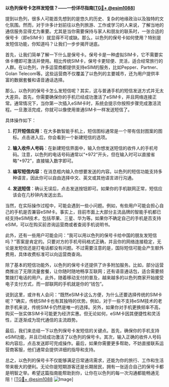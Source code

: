 **以色列保号卡怎样发短信？——一份详尽指南[[TG💪+ @esim1088](https://t.me/s/esim1088)]**

提到以色列，很多人可能首先想到的是悠久的历史、复杂的地缘政治以及独特的文化氛围。然而，对于许多计划前往以色列旅游、工作或学习的人来说，了解当地的通信服务显得尤为重要。尤其是当你需要保持与家人和朋友的联系时，一张合适的保号卡（即eSIM卡）就显得不可或缺。那么，以色列的保号卡如何使用？特别是发短信功能，你知道吗？让我们一步步揭开谜底。

首先，让我们简单了解一下什么是保号卡。保号卡是一种虚拟SIM卡，它不需要实体卡槽即可激活并使用。相比传统SIM卡，保号卡更轻便、灵活，适合经常旅行的人群。在以色列，许多运营商都提供支持eSIM的服务，比如Pepper、Partner、Golan Telecom等。这些运营商不仅覆盖了以色列的主要城市，还为用户提供丰富的数据套餐和语音通话选择。

那么，以色列的保号卡怎么发短信呢？其实，这与普通手机的短信发送方式并无太大差异。首先，你需要确保你的手机已经成功激活了eSIM卡，并且网络连接正常。通常情况下，当你第一次插入eSIM卡时，系统会提示你按照步骤完成激活流程。一旦激活完成，你就可以像使用普通SIM卡一样发送短信了。

具体操作如下：

1. **打开短信应用**：在大多数智能手机上，短信图标通常是一个带有信封图案的图标。点击进入后，你会看到一个新建短信的选项。

2. **输入收件人号码**：在新建短信界面中，输入你想发送短信的收件人的手机号码。注意，以色列的电话号码通常以“+972”开头，但在输入时可以直接省略“+972”，直接输入数字即可。

3. **编写短信内容**：在消息框内输入你想要发送的内容。以色列的短信功能支持多种语言，因此你可以自由选择中文、英文或其他语言进行沟通。

4. **发送短信**：确认无误后，点击发送按钮即可。如果你的手机联网正常，短信应该会在几秒钟内发送出去。

当然，在实际操作过程中，可能会遇到一些小问题。例如，有些用户可能会担心自己的手机是否兼容eSIM卡。事实上，目前市面上大部分主流品牌的智能手机都已经支持eSIM技术，包括苹果、三星、华为等。如果你不确定自己的手机是否支持eSIM，可以在购买前咨询运营商或者查阅手机说明书。

此外，还有一些用户可能会问：“我可以用以色列的保号卡给中国的朋友发短信吗？”答案是肯定的。只要对方的手机号码格式正确，并且你的网络连接稳定，无论是发短信还是打电话都没有问题。不过需要注意的是，国际短信可能会产生额外费用，具体收费标准可以向运营商查询。

除了基本的短信功能外，以色列的保号卡还提供了许多附加服务。比如，部分运营商推出了无限流量套餐，让你随时随地畅享互联网；还有语音通话包，适合需要频繁拨打电话的用户。此外，随着移动支付的普及，越来越多的以色列商家开始接受电子支付方式，而一部联网的手机就是你的“钱包”。

说到这里，或许有人会问：“既然eSIM卡这么方便，为什么还要选择传统的SIM卡呢？”确实，传统SIM卡也有其独特的优势。例如，对于一些不支持eSIM技术的老款手机来说，传统SIM卡仍然是唯一的选择。另外，如果你对手机更换频率不高，购买一张实体SIM卡可能更为经济实惠。但无论如何，eSIM卡因其便捷性和灵活性，正逐渐成为现代通信的主流趋势。

最后，我们来总结一下以色列保号卡发短信的关键点。首先，确保你的手机支持eSIM功能，并且已经成功激活了以色列的保号卡。其次，输入正确的收件人号码和内容后，点击发送即可完成操作。最后，如果你需要更多帮助，不妨直接联系运营商客服，他们通常会提供详细的指导和支持。

总之，以色列的保号卡不仅能够满足日常通讯需求，还能为你的旅行、工作和生活带来极大的便利。无论你是短期游客还是长期居民，拥有一张适合自己的保号卡都是明智之举。希望这篇指南能帮助到你，让你在以色列的每一次沟通都能畅通无阻！[[TG💪+ @esim1088](https://t.me/s/esim1088) ![Image](https://i.postimg.cc/4NQfJmqS/Snipaste-2025-05-13-00-14-12.png)]
